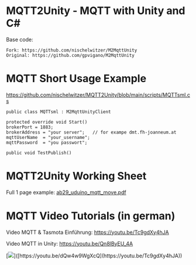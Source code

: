 # MQTT2Unity - MQTT with Unity and C#

Base code:
```
Fork: https://github.com/nischelwitzer/M2MqttUnity
Original: https://github.com/gpvigano/M2MqttUnity
```

# MQTT Short Usage Example

https://github.com/nischelwitzer/MQTT2Unity/blob/main/scripts/MQTTsml.cs

```
public class MQTTsml : M2MqttUnityClient

protected override void Start()
brokerPort = 1883;
brokerAddress = "your server";   // for exampe dmt.fh-joanneum.at
mqttUserName  = "your_username";
mqttPassword  = "you passwort";
            
public void TestPublish()
```

# MQTT2Unity Working Sheet

Full 1 page example: [ab29_uduino_mqtt_move.pdf](https://github.com/nischelwitzer/MQTT2Unity/blob/main/pdf/ab29_uduino_mqtt_move.pdf)

# MQTT Video Tutorials (in german)

Video MQTT & Tasmota Einführung: https://youtu.be/Tc9gdXy4hJA

Video MQTT in Unity: https://youtu.be/Qn8lByEU_4A

[![]([https://markdown-videos-api.jorgenkh.no/youtube/dQw4w9WgXcQ](https://youtu.be/Tc9gdXy4hJA))]([https://youtu.be/dQw4w9WgXcQ](https://youtu.be/Tc9gdXy4hJA))
